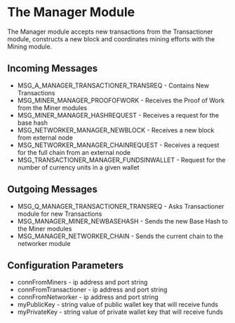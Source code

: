# The Manager Module

The Manager module accepts new transactions from the Transactioner module, constructs a new block and coordinates mining efforts with the Mining module.

## Incoming Messages
- MSG_A_MANAGER_TRANSACTIONER_TRANSREQ -  Contains New Transactions
- MSG_MINER_MANAGER_PROOFOFWORK - Receives the Proof of Work from the Miner modules
- MSG_MINER_MANAGER_HASHREQUEST - Receives a request for the base hash
- MSG_NETWORKER_MANAGER_NEWBLOCK - Receives a new block from external node
- MSG_NETWORKER_MANAGER_CHAINREQUEST - Receives a request for the full chain from an external node
- MSG_TRANSACTIONER_MANAGER_FUNDSINWALLET - Request for the number of currency units in a given  wallet

## Outgoing Messages
- MSG_Q_MANAGER_TRANSACTIONER_TRANSREQ - Asks Transactioner module for new Transactions
- MSG_MANAGER_MINER_NEWBASEHASH - Sends the new Base Hash to the Miner modules
- MSG_MANAGER_NETWORKER_CHAIN - Sends the current chain to the networker module

## Configuration Parameters
- connFromMiners - ip address and port string
- connFromTransactioner - ip address and port string
- connFromNetworker - ip address and port string
- myPublicKey - string value of public wallet key that will receive funds
- myPrivateKey - string value of private wallet key that will receive funds